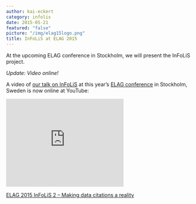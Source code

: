 ```yaml
---
author: kai-eckert
category: infolis
date: 2015-05-21
featured: "false"
picture: "/img/elag15logo.png"
title: InFoLiS at ELAG 2015
---
```

At the upcoming ELAG conference in Stockholm, we will present the InFoLiS project.

*Update: Video online!* 
<!--more-->
A video of [our talk on InFoLiS](http://elag2015.org/program/infolis-2-making-data-citations-a-reality/) at this year’s [ELAG conference](http://elag2015.org/) in Stockholm, Sweden is now online at YouTube:

<div class="embed video-player">
<iframe class="youtube-player" type="text/html" width="320" height="240" src="http://www.youtube.com/embed/6EfKpYiHpRE" allowfullscreen frameborder="0">
</iframe>
</div>

[ELAG 2015 InFoLiS 2 – Making data citations a reality](http://www.youtube.com/embed/6EfKpYiHpRE)

